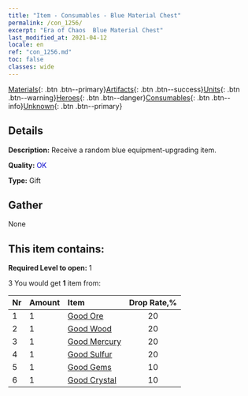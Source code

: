 ```yaml
---
title: "Item - Consumables - Blue Material Chest"
permalink: /con_1256/
excerpt: "Era of Chaos  Blue Material Chest"
last_modified_at: 2021-04-12
locale: en
ref: "con_1256.md"
toc: false
classes: wide
---
```

 [Materials](/){: .btn .btn--primary}[Artifacts](/Artifacts/){: .btn .btn--success}[Units](/Units/){: .btn .btn--warning}[Heroes](/Heroes/){: .btn .btn--danger}[Consumables](/Consumables/){: .btn .btn--info}[Unknown](/Unknown/){: .btn .btn--primary}

## Details
 **Description:** Receive a random blue equipment-upgrading item.

 **Quality:** <span style="color: #0000CD">OK</span>

 **Type:** Gift

## Gather

  None

## This item contains:

 **Required Level to open:** 1

 3 You would get **1** item  from:

  | Nr | Amount |     Item    | Drop Rate,% |
  |:---|:-------|:------------|:---------:|
  | 1 | 1 | [Good Ore](/Items/mat_12/) | 20 | 
  | 2 | 1 | [Good Wood](/Items/mat_13/) | 20 | 
  | 3 | 1 | [Good Mercury](/Items/mat_14/) | 20 | 
  | 4 | 1 | [Good Sulfur](/Items/mat_15/) | 20 | 
  | 5 | 1 | [Good Gems](/Items/mat_16/) | 10 | 
  | 6 | 1 | [Good Crystal](/Items/mat_17/) | 10 | 
